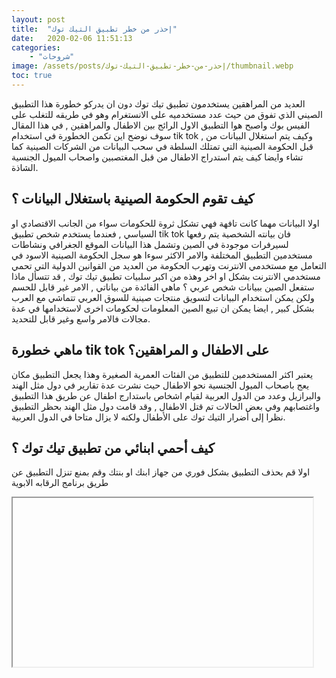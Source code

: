 ```yaml
---
layout: post
title:  "إحذر من خطر تطبيق التيك توك"
date:   2020-02-06 11:51:13
categories: 
    - "شروحات"
image: /assets/posts/إحذر-من-خطر-تطبيق-التيك-توك/thumbnail.webp
toc: true
---
```


العديد من المراهقين يستخدمون تطبيق تيك توك دون ان يدركو خطورة هذا التطبيق الصيني الذي تفوق من حيث عدد مستخدميه على الانستغرام وهو في طريقه للتغلب على الفيس بوك واصبح هوا التطبيق الاول الرائج بين الاطفال والمراهقين , في هذا المقال سوف نوضح اين تكمن الخطورة في استخدام tik tok , وكيف يتم استغلال البيانات من قبل الحكومة الصينية التي تمتلك السلطة في سحب البيانات من الشركات الصينية كما تشاء وايضا كيف يتم استدراج الاطفال من قبل المغتصبين واصحاب الميول الجنسية الشاذة.

## كيف تقوم الحكومة الصينية باستغلال البيانات ؟

اولا البيانات مهما كانت تافهة فهي تشكل ثروة للحكومات سواء من الجانب الاقتصادي او السياسي , فعندما يستخدم شخص تطبيق tik tok فان بيانته الشخصية يتم رفعها لسيرفرات موجودة في الصين وتشمل هذا البيانات الموقع الجغرافي ونشاطات مستخدمين التطبيق المختلفة والامر الاكثر سوءا هو سجل الحكومة الصينية الاسود في التعامل مع مستخدمي الانترنت وتهرب الحكومة من العديد من القوانين الدولية التي تحمي مستخدمي الانترنت بشكل او اخر وهذه من اكبر سلبيات تطبيق تيك توك , قد تتسأل ماذا ستفعل الصين ببيانات شخص عربي ؟ ماهي الفائدة من بياناتي , الامر غير قابل للحسم ولكن يمكن استخدام البيانات لتسويق منتجات صينية للسوق العربي تتماشي مع العرب بشكل كبير , ايضا يمكن ان تبيع الصين المعلومات لحكومات اخرى لاستخدامها في عدة مجالات فالامر واسع وغير قابل للتحديد.

## ماهي خطورة tik tok على الاطفال و المراهقين؟

يعتبر اكثر المستخدمين للتطبيق من الفئات العمرية الصغيرة وهذا يجعل التطبيق مكان يعج باصحاب الميول الجنسية نحو الاطفال حيث نشرت عدة تقارير في دول مثل الهند والبرازيل وعدد من الدول العربية لقيام اشخاص باستدارج اطفال عن طريق هذا التطبيق واغتصابهم وفي بعض الحالات تم قتل الاطفال , وقد قامت دول مثل الهند بحظر التطبيق نظرا إلى أضرار التيك توك على الأطفال ولكنه لا يزال متاحا في الدول العربية.

## كيف أحمي ابنائي من تطبيق تيك توك ؟

اولا قم بحذف التطبيق بشكل فوري من جهاز ابنك او بنتك وقم بمنع تنزل التطبيق عن طريق برنامج الرقابه الابوية

<iframe class="lozad is-full-width" width="480" height="270" data-src="https://www.youtube.com/embed/BwbJGXrCDYY" allow="accelerometer; autoplay; clipboard-write; encrypted-media; gyroscope; picture-in-picture" allowfullscreen></iframe>
